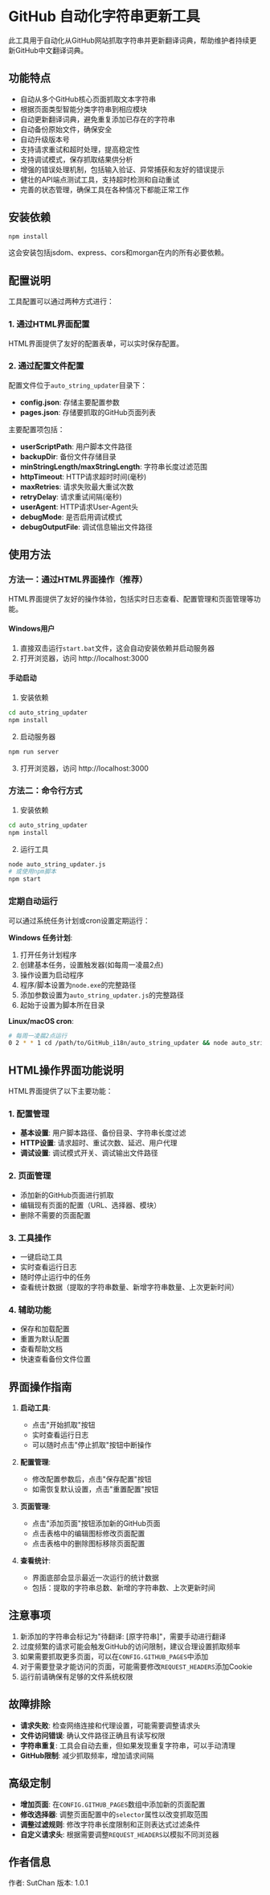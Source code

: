# GitHub 自动化字符串更新工具

此工具用于自动化从GitHub网站抓取字符串并更新翻译词典，帮助维护者持续更新GitHub中文翻译词典。

## 功能特点

- 自动从多个GitHub核心页面抓取文本字符串
- 根据页面类型智能分类字符串到相应模块
- 自动更新翻译词典，避免重复添加已存在的字符串
- 自动备份原始文件，确保安全
- 自动升级版本号
- 支持请求重试和超时处理，提高稳定性
- 支持调试模式，保存抓取结果供分析
- 增强的错误处理机制，包括输入验证、异常捕获和友好的错误提示
- 健壮的API端点测试工具，支持超时检测和自动重试
- 完善的状态管理，确保工具在各种情况下都能正常工作

## 安装依赖

```bash
npm install
```

这会安装包括jsdom、express、cors和morgan在内的所有必要依赖。

## 配置说明

工具配置可以通过两种方式进行：

### 1. 通过HTML界面配置
HTML界面提供了友好的配置表单，可以实时保存配置。

### 2. 通过配置文件配置
配置文件位于`auto_string_updater`目录下：
- **config.json**: 存储主要配置参数
- **pages.json**: 存储要抓取的GitHub页面列表

主要配置项包括：
- **userScriptPath**: 用户脚本文件路径
- **backupDir**: 备份文件存储目录
- **minStringLength/maxStringLength**: 字符串长度过滤范围
- **httpTimeout**: HTTP请求超时时间(毫秒)
- **maxRetries**: 请求失败最大重试次数
- **retryDelay**: 请求重试间隔(毫秒)
- **userAgent**: HTTP请求User-Agent头
- **debugMode**: 是否启用调试模式
- **debugOutputFile**: 调试信息输出文件路径

## 使用方法

### 方法一：通过HTML界面操作（推荐）

HTML界面提供了友好的操作体验，包括实时日志查看、配置管理和页面管理等功能。

#### Windows用户
1. 直接双击运行`start.bat`文件，这会自动安装依赖并启动服务器
2. 打开浏览器，访问 http://localhost:3000

#### 手动启动
1. 安装依赖

```bash
cd auto_string_updater
npm install
```

2. 启动服务器

```bash
npm run server
```

3. 打开浏览器，访问 http://localhost:3000

### 方法二：命令行方式

1. 安装依赖

```bash
cd auto_string_updater
npm install
```

2. 运行工具

```bash
node auto_string_updater.js
# 或使用npm脚本
npm start
```

### 定期自动运行

可以通过系统任务计划或cron设置定期运行：

**Windows 任务计划**:
1. 打开任务计划程序
2. 创建基本任务，设置触发器(如每周一凌晨2点)
3. 操作设置为启动程序
4. 程序/脚本设置为`node.exe`的完整路径
5. 添加参数设置为`auto_string_updater.js`的完整路径
6. 起始于设置为脚本所在目录

**Linux/macOS cron**: 

```bash
# 每周一凌晨2点运行
0 2 * * 1 cd /path/to/GitHub_i18n/auto_string_updater && node auto_string_updater.js
```

## HTML操作界面功能说明

HTML界面提供了以下主要功能：

### 1. 配置管理
- **基本设置**: 用户脚本路径、备份目录、字符串长度过滤
- **HTTP设置**: 请求超时、重试次数、延迟、用户代理
- **调试设置**: 调试模式开关、调试输出文件路径

### 2. 页面管理
- 添加新的GitHub页面进行抓取
- 编辑现有页面的配置（URL、选择器、模块）
- 删除不需要的页面配置

### 3. 工具操作
- 一键启动工具
- 实时查看运行日志
- 随时停止运行中的任务
- 查看统计数据（提取的字符串数量、新增字符串数量、上次更新时间）

### 4. 辅助功能
- 保存和加载配置
- 重置为默认配置
- 查看帮助文档
- 快速查看备份文件位置

## 界面操作指南

1. **启动工具**:
   - 点击"开始抓取"按钮
   - 实时查看运行日志
   - 可以随时点击"停止抓取"按钮中断操作

2. **配置管理**:
   - 修改配置参数后，点击"保存配置"按钮
   - 如需恢复默认设置，点击"重置配置"按钮

3. **页面管理**:
   - 点击"添加页面"按钮添加新的GitHub页面
   - 点击表格中的编辑图标修改页面配置
   - 点击表格中的删除图标移除页面配置

4. **查看统计**:
   - 界面底部会显示最近一次运行的统计数据
   - 包括：提取的字符串总数、新增的字符串数、上次更新时间

## 注意事项

1. 新添加的字符串会标记为"待翻译: [原字符串]"，需要手动进行翻译
2. 过度频繁的请求可能会触发GitHub的访问限制，建议合理设置抓取频率
3. 如果需要抓取更多页面，可以在`CONFIG.GITHUB_PAGES`中添加
4. 对于需要登录才能访问的页面，可能需要修改`REQUEST_HEADERS`添加Cookie
5. 运行前请确保有足够的文件系统权限

## 故障排除

- **请求失败**: 检查网络连接和代理设置，可能需要调整请求头
- **文件访问错误**: 确认文件路径正确且有读写权限
- **字符串重复**: 工具会自动去重，但如果发现重复字符串，可以手动清理
- **GitHub限制**: 减少抓取频率，增加请求间隔

## 高级定制

- **增加页面**: 在`CONFIG.GITHUB_PAGES`数组中添加新的页面配置
- **修改选择器**: 调整页面配置中的`selector`属性以改变抓取范围
- **调整过滤规则**: 修改字符串长度限制和正则表达式过滤条件
- **自定义请求头**: 根据需要调整`REQUEST_HEADERS`以模拟不同浏览器

## 作者信息

作者: SutChan
版本: 1.0.1